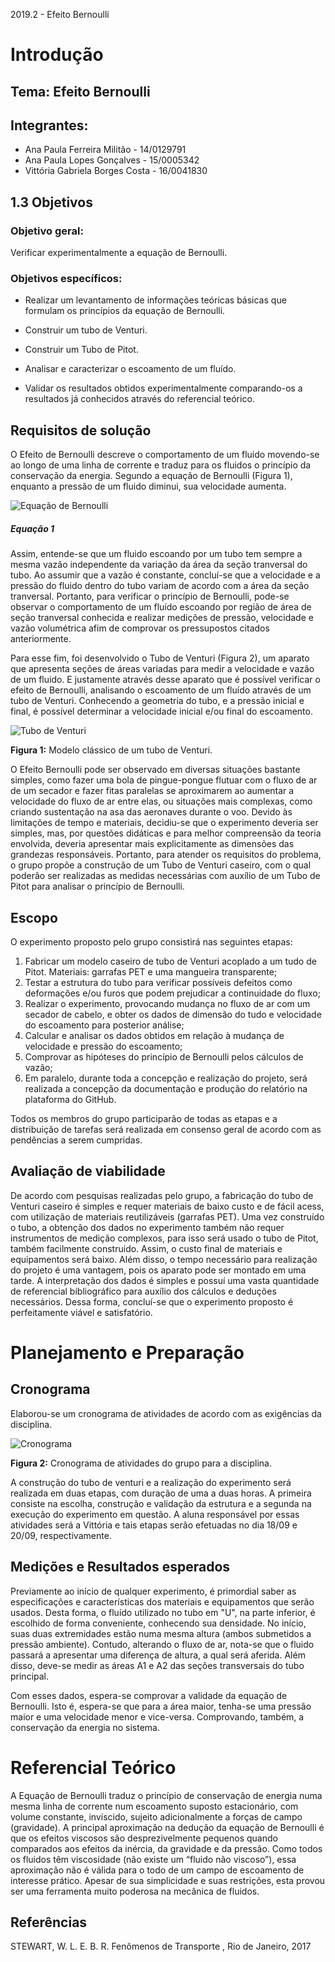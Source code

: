 2019.2 - Efeito Bernoulli


# Introdução

## Tema: Efeito Bernoulli

## Integrantes: 
* Ana Paula Ferreira Militão - 14/0129791
* Ana Paula Lopes Gonçalves - 15/0005342
* Vittória Gabriela Borges Costa - 16/0041830

## 1.3 Objetivos
   ### Objetivo geral:

Verificar experimentalmente a equação de Bernoulli.

   ### Objetivos específicos:

- Realizar um levantamento de informações teóricas básicas que formulam os princípios da equação de Bernoulli. 

- Construir um tubo de Venturi.

 - Construir um Tubo de Pitot.

- Analisar e caracterizar o escoamento de um fluído.

- Validar os resultados obtidos experimentalmente comparando-os a resultados já conhecidos através do referencial teórico. 

## Requisitos de solução

O Efeito de Bernoulli descreve o comportamento de um fluido movendo-se ao longo de uma linha de corrente e traduz para os fluidos o princípio da conservação da energia. Segundo a equação de Bernoulli (Figura 1), enquanto a pressão de um fluido diminui, sua velocidade aumenta.
 
![Equação de Bernoulli](https://github.com/laboratorio-de-dinamica-dos-fluidos/2019.2-EfeitoBernoulli/blob/master/Equa%C3%A7%C3%A3o%201.gif)
##### Equação 1

Assim, entende-se que um fluido escoando por um tubo tem sempre a mesma vazão independente da variação da área da seção tranversal do tubo. Ao assumir que a vazão é constante, concluí-se que a velocidade e a pressão do fluido dentro do tubo variam de acordo com a área da seção tranversal. Portanto, para verificar o princípio de Bernoulli, pode-se observar o comportamento de um fluído escoando por região de área de seção tranversal conhecida e realizar medições de pressão, velocidade e vazão volumétrica afim de comprovar os pressupostos citados anteriormente.

   Para esse fim, foi desenvolvido o Tubo de Venturi (Figura 2), um aparato que apresenta seções de áreas variadas para medir a velocidade e vazão de um fluido. E justamente através desse aparato que é possível verificar o efeito de Bernoulli, analisando o escoamento de um fluído através de um tubo de Venturi. Conhecendo a geometria do tubo, e a pressão inicial e final, é possível determinar a velocidade inicial e/ou final do escoamento.

![Tubo de Venturi](http://1.bp.blogspot.com/-lchp2UI4fHo/VSl2spb5SDI/AAAAAAAAC04/arjO0FR3PKw/s1600/Capturar1F.PNG)

**Figura 1:** Modelo clássico de um tubo de Venturi. 

O Efeito Bernoulli pode ser observado em diversas situações bastante simples, como fazer uma bola de pingue-pongue flutuar com o fluxo de ar de um secador e fazer fitas paralelas se aproximarem ao aumentar a velocidade do fluxo de ar entre elas, ou situações mais complexas, como criando sustentação na asa das aeronaves durante o voo. Devido às limitações de tempo e materiais, decidiu-se que o experimento deveria ser simples, mas, por questões didáticas e para melhor compreensão da teoria envolvida, deveria apresentar mais explicitamente as dimensões das grandezas responsáveis. Portanto, para atender os requisitos do problema, o grupo propõe a construção de um Tubo de Venturi caseiro, com o qual poderão ser realizadas as medidas necessárias com auxílio de um Tubo de Pitot para analisar o princípio de Bernoulli.  


   
## Escopo

   O experimento proposto pelo grupo consistirá nas seguintes etapas:
 1. Fabricar um modelo caseiro de tubo de Venturi acoplado a um tudo de Pitot. Materiais: garrafas PET e uma mangueira transparente;
 3. Testar a estrutura do tubo para verificar possíveis defeitos como deformações e/ou furos que podem prejudicar a continuidade do fluxo;
 4. Realizar o experimento, provocando mudança no fluxo de ar com um secador de cabelo, e obter os dados de dimensão do tudo e velocidade do escoamento para posterior análise;
 5. Calcular e analisar os dados obtidos em relação à mudança de velocidade e pressão do escoamento;
 6. Comprovar as hipóteses do princípio de Bernoulli pelos cálculos de vazão;
 7. Em paralelo, durante toda a concepção e realização do projeto,  será realizada a concepção da documentação e produção do relatório na plataforma do GitHub. 
   
   Todos os membros do grupo participarão de todas as etapas e a distribuição de tarefas será realizada em consenso geral de acordo com as pendências a serem cumpridas. 
   
  
## Avaliação de viabilidade
   De acordo com pesquisas realizadas pelo grupo, a fabricação do tubo de Venturi caseiro é simples e requer materiais de baixo custo e de fácil acess, com utilização de materiais reutilizáveis (garrafas PET). Uma vez construído o tubo, a obtenção dos dados no experimento também não requer instrumentos de medição complexos, para isso será usado o tubo de Pitot, também facilmente construido. Assim, o custo final de materiais e equipamentos será baixo. Além disso, o tempo necessário para realização do projeto é uma vantagem, pois os aparato pode ser montado em uma tarde. A interpretação dos dados é simples e possuí uma vasta quantidade de referencial bibliográfico para auxílio dos cálculos e deduções necessários. Dessa forma, concluí-se que o experimento proposto é perfeitamente viável e satisfatório. 



# Planejamento e Preparação
  ## Cronograma 
  Elaborou-se um cronograma de atividades de acordo com as exigências da disciplina.
  
  ![Cronograma](https://github.com/laboratorio-de-dinamica-dos-fluidos/2019.2-EfeitoBernoulli/blob/master/Cronograma%20Experimento%20Bernoulli-1.jpg)

**Figura 2:** Cronograma de atividades do grupo para a disciplina. 
  
   A construção do tubo de venturi e a realização do experimento será realizada em duas etapas, com duração de uma a duas horas. A primeira consiste na escolha, construção e validação da estrutura e a segunda na execução do experimento em questão. A aluna responsável por essas atividades será a Vittória e tais etapas serão efetuadas no dia 18/09 e 20/09, respectivamente.
      
   ## Medições e Resultados esperados
  Previamente ao início de qualquer experimento, é primordial saber as especificações e características dos materiais e equipamentos que serão usados. Desta forma, o fluído utilizado no tubo em "U", na parte inferior, é escolhido de forma conveniente, conhecendo sua densidade. No início, suas duas extremidades estão numa mesma altura (ambos submetidos a pressão ambiente). Contudo, alterando o fluxo de ar, nota-se que o fluido passará a apresentar uma diferença de altura, a qual será aferida. Além disso, deve-se medir as áreas A1 e A2 das seções transversais do tubo principal. 
  
  Com esses dados, espera-se comprovar a validade da equação de Bernoulli. Isto é, espera-se que para a área maior, tenha-se uma pressão maior e uma velocidade menor e vice-versa. Comprovando, também, a conservação da energia no sistema.
    
   
 # Referencial Teórico
   A Equação de Bernoulli traduz o princípio de conservação de energia numa mesma linha de corrente num escoamento suposto estacionário, com volume constante, invíscido, sujeito adicionalmente a forças de campo (gravidade). 
   A principal aproximação na dedução da equação de Bernoulli é que os efeitos viscosos são desprezivelmente pequenos quando comparados aos efeitos da inércia, da gravidade e da pressão. Como todos os fluidos têm viscosidade (não existe um “fluido não viscoso”), essa aproximação não é válida para o todo de um campo de escoamento de interesse prático. Apesar de sua simplicidade e suas restrições, esta provou ser uma ferramenta muito poderosa na mecânica de fluidos. 
   

   
## Referências

STEWART, W. L. E. B. R. 
Fenômenos de Transporte , Rio de Janeiro, 2017
